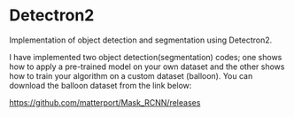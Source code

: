 # Detectron2
Implementation of object detection and segmentation using Detectron2.

I have implemented two object detection(segmentation) codes; one shows how to apply a pre-trained model on your own dataset and the other shows how to train your algorithm on a custom dataset (balloon).
You can download the balloon dataset from the link below:

https://github.com/matterport/Mask_RCNN/releases

